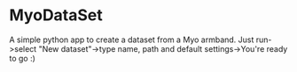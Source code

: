# MyoDataSet
A simple python app to create a dataset from a Myo armband.
Just run->select "New dataset"->type name, path and default settings->You're ready to go :)
